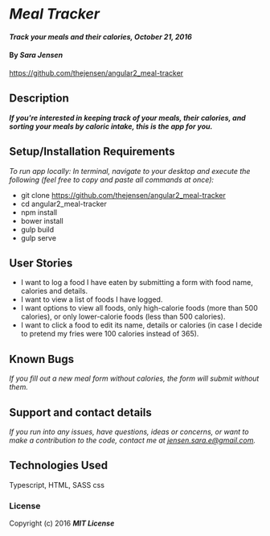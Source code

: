# _Meal Tracker_

#### _Track your meals and their calories, October 21, 2016_

#### By _**Sara Jensen**_
https://github.com/thejensen/angular2_meal-tracker

## Description

_**If you're interested in keeping track of your meals, their calories, and sorting your meals by caloric intake, this is the app for you.**_

## Setup/Installation Requirements

_To run app locally:_
_In terminal, navigate to your desktop and execute the following (feel free to copy and paste all commands at once):_

* git clone https://github.com/thejensen/angular2_meal-tracker
* cd angular2_meal-tracker
* npm install
* bower install
* gulp build
* gulp serve

## User Stories

* I want to log a food I have eaten by submitting a form with food name, calories and details.
* I want to view a list of foods I have logged.
* I want options to view all foods, only high-calorie foods (more than 500 calories), or only lower-calorie foods (less than 500 calories).
* I want to click a food to edit its name, details or calories (in case I decide to pretend my fries were 100 calories instead of 365).

## Known Bugs

_If you fill out a new meal form without calories, the form will submit without them._

## Support and contact details

_If you run into any issues, have questions, ideas or concerns, or want to make a contribution to the code, contact me at jensen.sara.e@gmail.com._

## Technologies Used

Typescript, HTML, SASS css

### License

Copyright (c) 2016 **_MIT License_**
